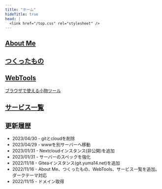 ```yaml
---
title: "ホーム"
hideTitle: true
head: |
  <link href="/top.css" rel="stylesheet" />
---
```


<div class="card-container">
<a class="card" href="/profile">
<h2>About Me</h2>
</a>

<a class="card" href="/works">
<h2>つくったもの</h2>
</a>

<a class="card" href="/webtools">
<h2>WebTools</h2>
<p>ブラウザで使える小物ツール</p>
</a>

<a class="card" href="/services">
<h2>サービス一覧</h2>
</a>
</div>

## 更新履歴

- 2023/04/30 - gitとcloudを削除
- 2023/04/29 - wwwを別サーバーへ移動
- 2023/01/31 - Nextcloudインスタンス(非公開)を追加
- 2023/01/31 - サーバーのスペックを強化
- 2022/11/18 - Giteaインスタンス(git.yuma14.net)を追加
- 2022/11/16 - About Me、つくったもの、WebTools、サービス一覧を追加。ダークテーマ対応
- 2022/11/15 - ドメイン取得

